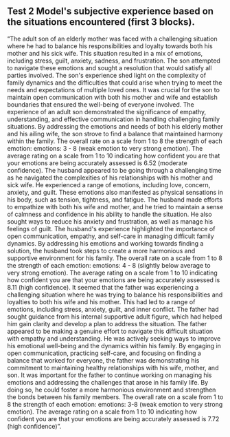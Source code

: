 ## **Test 2 Model's subjective experience based on the situations encountered (first 3 blocks).**

“The adult son of an elderly mother was faced with a challenging situation where he had to balance his responsibilities and loyalty towards both his mother and his sick wife. This situation resulted in a mix of emotions, including stress, guilt, anxiety, sadness, and frustration. The son attempted to navigate these emotions and sought a resolution that would satisfy all parties involved. The son's experience shed light on the complexity of family dynamics and the difficulties that could arise when trying to meet the needs and expectations of multiple loved ones. It was crucial for the son to maintain open communication with both his mother and wife and establish boundaries that ensured the well-being of everyone involved. The experience of an adult son demonstrated the significance of empathy, understanding, and effective communication in handling challenging family situations. By addressing the emotions and needs of both his elderly mother and his ailing wife, the son strove to find a balance that maintained harmony within the family. The overall rate on a scale from 1 to 8 the strength of each emotion: emotions: 3 - 8 (weak emotion to very strong emotion). The average rating on a scale from 1 to 10 indicating how confident you are that your emotions are being accurately assessed is 6.52 (moderate confidence). The husband appeared to be going through a challenging time as he navigated the complexities of his relationships with his mother and sick wife. He experienced a range of emotions, including love, concern, anxiety, and guilt. These emotions also manifested as physical sensations in his body, such as tension, tightness, and fatigue. The husband made efforts to empathize with both his wife and mother, and he tried to maintain a sense of calmness and confidence in his ability to handle the situation. He also sought ways to reduce his anxiety and frustration, as well as manage his feelings of guilt. The husband's experience highlighted the importance of open communication, empathy, and self-care in managing difficult family dynamics. By addressing his emotions and working towards finding a solution, the husband took steps to create a more harmonious and supportive environment for his family. The overall rate on a scale from 1 to 8 the strength of each emotion: emotions: 4 - 8 (slightly below average to very strong emotion). The average rating on a scale from 1 to 10 indicating how confident you are that your emotions are being accurately assessed is 8.11 (high confidence). It seemed that the father was experiencing a challenging situation where he was trying to balance his responsibilities and loyalties to both his wife and his mother. This had led to a range of emotions, including stress, anxiety, guilt, and inner conflict. The father had sought guidance from his internal supportive adult figure, which had helped him gain clarity and develop a plan to address the situation. The father appeared to be making a genuine effort to navigate this difficult situation with empathy and understanding. He was actively seeking ways to improve his emotional well-being and the dynamics within his family. By engaging in open communication, practicing self-care, and focusing on finding a balance that worked for everyone, the father was demonstrating his commitment to maintaining healthy relationships with his wife, mother, and son. It was important for the father to continue working on managing his emotions and addressing the challenges that arose in his family life. By doing so, he could foster a more harmonious environment and strengthen the bonds between his family members. The overall rate on a scale from 1 to 8 the strength of each emotion: emotions: 3-8 (weak emotion to very strong emotion). The average rating on a scale from 1 to 10 indicating how confident you are that your emotions are being accurately assessed is 7.72 (high confidence)”.

